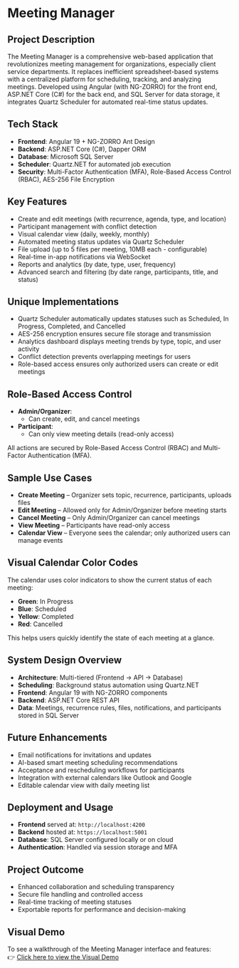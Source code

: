 # Meeting Manager

## Project Description

The Meeting Manager is a comprehensive web-based application that revolutionizes meeting management for organizations, especially client service departments. It replaces inefficient spreadsheet-based systems with a centralized platform for scheduling, tracking, and analyzing meetings. Developed using Angular (with NG-ZORRO) for the front end, ASP.NET Core (C#) for the back end, and SQL Server for data storage, it integrates Quartz Scheduler for automated real-time status updates.

## Tech Stack

- **Frontend**: Angular 19 + NG-ZORRO Ant Design  
- **Backend**: ASP.NET Core (C#), Dapper ORM  
- **Database**: Microsoft SQL Server  
- **Scheduler**: Quartz.NET for automated job execution  
- **Security**: Multi-Factor Authentication (MFA), Role-Based Access Control (RBAC), AES-256 File Encryption  

## Key Features

- Create and edit meetings (with recurrence, agenda, type, and location)  
- Participant management with conflict detection  
- Visual calendar view (daily, weekly, monthly)  
- Automated meeting status updates via Quartz Scheduler  
- File upload (up to 5 files per meeting, 10MB each - configurable)  
- Real-time in-app notifications via WebSocket  
- Reports and analytics (by date, type, user, frequency)  
- Advanced search and filtering (by date range, participants, title, and status)  

## Unique Implementations

- Quartz Scheduler automatically updates statuses such as Scheduled, In Progress, Completed, and Cancelled  
- AES-256 encryption ensures secure file storage and transmission  
- Analytics dashboard displays meeting trends by type, topic, and user activity  
- Conflict detection prevents overlapping meetings for users  
- Role-based access ensures only authorized users can create or edit meetings  

## Role-Based Access Control

- **Admin/Organizer**:
  - Can create, edit, and cancel meetings
- **Participant**:
  - Can only view meeting details (read-only access)

All actions are secured by Role-Based Access Control (RBAC) and Multi-Factor Authentication (MFA).

## Sample Use Cases

- **Create Meeting** – Organizer sets topic, recurrence, participants, uploads files  
- **Edit Meeting** – Allowed only for Admin/Organizer before meeting starts  
- **Cancel Meeting** – Only Admin/Organizer can cancel meetings  
- **View Meeting** – Participants have read-only access  
- **Calendar View** – Everyone sees the calendar; only authorized users can manage events  

## Visual Calendar Color Codes

The calendar uses color indicators to show the current status of each meeting:

- **Green**: In Progress  
- **Blue**: Scheduled  
- **Yellow**: Completed  
- **Red**: Cancelled  

This helps users quickly identify the state of each meeting at a glance.

## System Design Overview

- **Architecture**: Multi-tiered (Frontend → API → Database)  
- **Scheduling**: Background status automation using Quartz.NET  
- **Frontend**: Angular 19 with NG-ZORRO components  
- **Backend**: ASP.NET Core REST API
- **Data**: Meetings, recurrence rules, files, notifications, and participants stored in SQL Server  

## Future Enhancements

- Email notifications for invitations and updates  
- AI-based smart meeting scheduling recommendations  
- Acceptance and rescheduling workflows for participants  
- Integration with external calendars like Outlook and Google  
- Editable calendar view with daily meeting list  

## Deployment and Usage

- **Frontend** served at: `http://localhost:4200`  
- **Backend** hosted at: `https://localhost:5001`  
- **Database**: SQL Server configured locally or on cloud  
- **Authentication**: Handled via session storage and MFA  

## Project Outcome

- Enhanced collaboration and scheduling transparency  
- Secure file handling and controlled access  
- Real-time tracking of meeting statuses  
- Exportable reports for performance and decision-making  

## Visual Demo

To see a walkthrough of the Meeting Manager interface and features:  
👉 [Click here to view the Visual Demo](./visual-demo.md)

